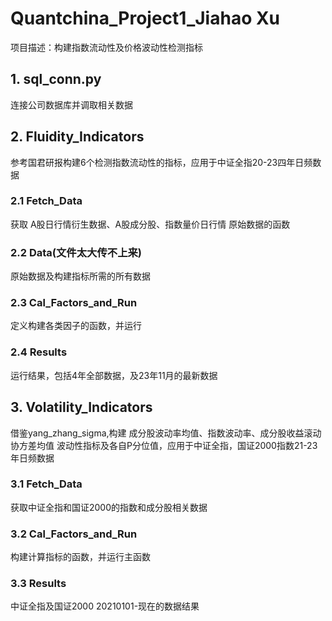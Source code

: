 # Quantchina_Project1_Jiahao Xu
项目描述：构建指数流动性及价格波动性检测指标

## 1. sql_conn.py
连接公司数据库并调取相关数据

## 2. Fluidity_Indicators
参考国君研报构建6个检测指数流动性的指标，应用于中证全指20-23四年日频数据

### 2.1 Fetch_Data
获取 A股日行情衍生数据、A股成分股、指数量价日行情 原始数据的函数

### 2.2 Data(文件太大传不上来)
原始数据及构建指标所需的所有数据

### 2.3 Cal_Factors_and_Run
定义构建各类因子的函数，并运行

### 2.4 Results
运行结果，包括4年全部数据，及23年11月的最新数据

## 3. Volatility_Indicators
借鉴yang_zhang_sigma,构建 成分股波动率均值、指数波动率、成分股收益滚动协方差均值 波动性指标及各自P分位值，应用于中证全指，国证2000指数21-23年日频数据

### 3.1 Fetch_Data
获取中证全指和国证2000的指数和成分股相关数据

### 3.2 Cal_Factors_and_Run
构建计算指标的函数，并运行主函数

### 3.3 Results
中证全指及国证2000 20210101-现在的数据结果
